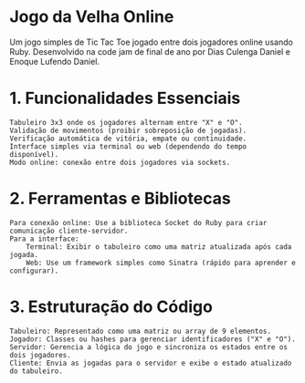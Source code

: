 # Jogo da Velha Online
Um jogo simples de Tic Tac Toe jogado entre dois jogadores online usando Ruby.
Desenvolvido na code jam de final de ano por Dias Culenga Daniel e Enoque Lufendo Daniel.

# 1. Funcionalidades Essenciais

    Tabuleiro 3x3 onde os jogadores alternam entre "X" e "O".
    Validação de movimentos (proibir sobreposição de jogadas).
    Verificação automática de vitória, empate ou continuidade.
    Interface simples via terminal ou web (dependendo do tempo disponível).
    Modo online: conexão entre dois jogadores via sockets.

# 2. Ferramentas e Bibliotecas

    Para conexão online: Use a biblioteca Socket do Ruby para criar comunicação cliente-servidor.
    Para a interface:
        Terminal: Exibir o tabuleiro como uma matriz atualizada após cada jogada.
        Web: Use um framework simples como Sinatra (rápido para aprender e configurar).

# 3. Estruturação do Código

    Tabuleiro: Representado como uma matriz ou array de 9 elementos.
    Jogador: Classes ou hashes para gerenciar identificadores ("X" e "O").
    Servidor: Gerencia a lógica do jogo e sincroniza os estados entre os dois jogadores.
    Cliente: Envia as jogadas para o servidor e exibe o estado atualizado do tabuleiro.